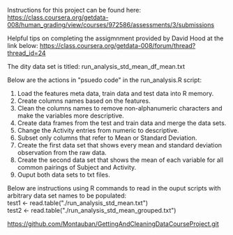 Instructions for this project can be found here:
https://class.coursera.org/getdata-008/human_grading/view/courses/972586/assessments/3/submissions

Helpful tips on completing the assigmnment provided by David Hood at the link below:
https://class.coursera.org/getdata-008/forum/thread?thread_id=24

The dity data set is titled: run_analysis_std_mean_df_mean.txt

Below are the actions in "psuedo code" in the run_analysis.R script:  
1. Load the features meta data, train data and test data into R memory.  
2. Create columns names based on the features.  
3. Clean the columns names to remove non-alphanumeric characters and make the variables more descriptive.  
4. Create data frames from the test and train data and merge the data sets.  
5. Change the Activity entries from numeric to descriptive.  
6. Subset only columns that refer to Mean or Standard Deviation.  
7. Create the first data set that shows every mean and standard deviation observation from the raw data.  
8. Create the second data set that shows the mean of each variable for all common pairings of Subject and Activity.  
9. Ouput both data sets to txt files.  

Below are instructions using R commands to read in the ouput scripts with arbitrary 
data set names to be populated:  
test1 <- read.table("./run_analysis_std_mean.txt")  
test2 <- read.table("./run_analysis_std_mean_grouped.txt")  

https://github.com/Montauban/GettingAndCleaningDataCourseProject.git
